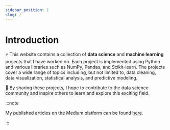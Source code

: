 ```yaml
---
sidebar_position: 1
slug: /
---
```


# Introduction

:zap: This website contains a collection of **data science** and **machine learning** projects that I have worked on. Each project is implemented using Python and various libraries such as NumPy, Pandas, and Scikit-learn. The projects cover a wide range of topics including, but not limited to, data cleaning, data visualization, statistical analysis, and predictive modeling.

:link: By sharing these projects, I hope to contribute to the data science community and inspire others to learn and explore this exciting field.

:::note

My published articles on the Medium platform can be found [here](https://medium.com/@morihosseini/).

:::